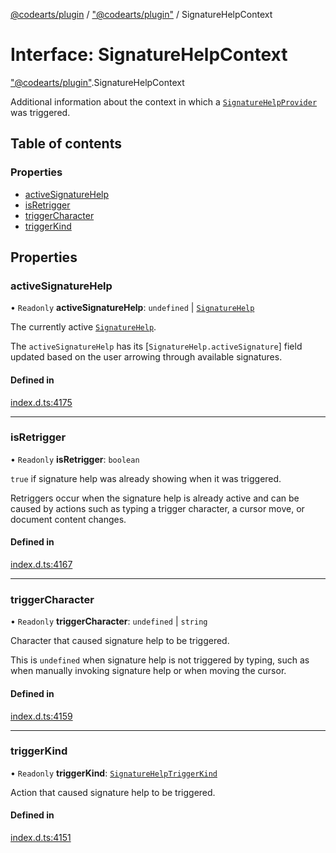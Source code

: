 [@codearts/plugin](../README.md) / ["@codearts/plugin"](../modules/_codearts_plugin_.md) / SignatureHelpContext

# Interface: SignatureHelpContext

["@codearts/plugin"](../modules/_codearts_plugin_.md).SignatureHelpContext

Additional information about the context in which a
[`SignatureHelpProvider`](codearts_plugin_.SignatureHelpProvider.md#providesignaturehelp) was triggered.

## Table of contents

### Properties

- [activeSignatureHelp](codearts_plugin_.SignatureHelpContext.md#activesignaturehelp)
- [isRetrigger](codearts_plugin_.SignatureHelpContext.md#isretrigger)
- [triggerCharacter](codearts_plugin_.SignatureHelpContext.md#triggercharacter)
- [triggerKind](codearts_plugin_.SignatureHelpContext.md#triggerkind)

## Properties

### activeSignatureHelp

• `Readonly` **activeSignatureHelp**: `undefined` \| [`SignatureHelp`](../classes/codearts_plugin_.SignatureHelp.md)

The currently active [`SignatureHelp`](../classes/codearts_plugin_.SignatureHelp.md).

The `activeSignatureHelp` has its [`SignatureHelp.activeSignature`] field updated based on
the user arrowing through available signatures.

#### Defined in

[index.d.ts:4175](https://github.com/xyz-fish/cloudide-plugin-api/blob/9927cd6/index.d.ts#L4175)

___

### isRetrigger

• `Readonly` **isRetrigger**: `boolean`

`true` if signature help was already showing when it was triggered.

Retriggers occur when the signature help is already active and can be caused by actions such as
typing a trigger character, a cursor move, or document content changes.

#### Defined in

[index.d.ts:4167](https://github.com/xyz-fish/cloudide-plugin-api/blob/9927cd6/index.d.ts#L4167)

___

### triggerCharacter

• `Readonly` **triggerCharacter**: `undefined` \| `string`

Character that caused signature help to be triggered.

This is `undefined` when signature help is not triggered by typing, such as when manually invoking
signature help or when moving the cursor.

#### Defined in

[index.d.ts:4159](https://github.com/xyz-fish/cloudide-plugin-api/blob/9927cd6/index.d.ts#L4159)

___

### triggerKind

• `Readonly` **triggerKind**: [`SignatureHelpTriggerKind`](../enums/codearts_plugin_.SignatureHelpTriggerKind.md)

Action that caused signature help to be triggered.

#### Defined in

[index.d.ts:4151](https://github.com/xyz-fish/cloudide-plugin-api/blob/9927cd6/index.d.ts#L4151)

